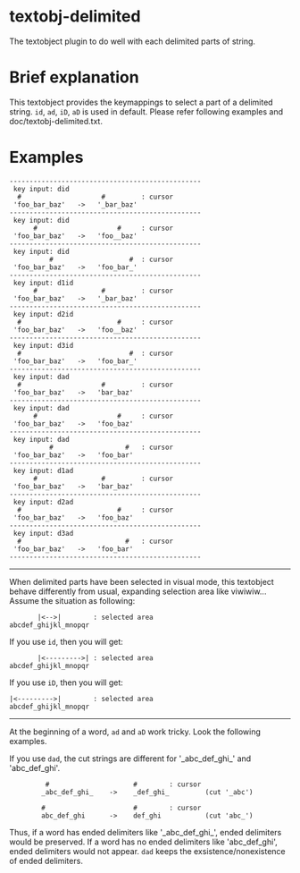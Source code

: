 textobj-delimited
=================

The textobject plugin to do well with each delimited parts of string.

# Brief explanation
This textobject provides the keymappings to select a part of a delimited string. `id`, `ad`, `iD`, `aD` is used in default. Please refer following examples and doc/textobj-delimited.txt.

# Examples
```
------------------------------------------------
 key input: did
  #                    #         : cursor
 'foo_bar_baz'   ->   '_bar_baz'
------------------------------------------------
 key input: did
      #                    #     : cursor
 'foo_bar_baz'   ->   'foo__baz'
------------------------------------------------
 key input: did
          #                   #  : cursor
 'foo_bar_baz'   ->   'foo_bar_'
------------------------------------------------
 key input: d1id
      #                #         : cursor
 'foo_bar_baz'   ->   '_bar_baz'
------------------------------------------------
 key input: d2id
  #                        #     : cursor
 'foo_bar_baz'   ->   'foo__baz'
------------------------------------------------
 key input: d3id
  #                           #  : cursor
 'foo_bar_baz'   ->   'foo_bar_'
------------------------------------------------
 key input: dad
  #                    #         : cursor
 'foo_bar_baz'   ->   'bar_baz'
------------------------------------------------
 key input: dad
      #                    #     : cursor
 'foo_bar_baz'   ->   'foo_baz'
------------------------------------------------
 key input: dad
          #                  #   : cursor
 'foo_bar_baz'   ->   'foo_bar'
------------------------------------------------
 key input: d1ad
      #                #         : cursor
 'foo_bar_baz'   ->   'bar_baz'
------------------------------------------------
 key input: d2ad
  #                        #     : cursor
 'foo_bar_baz'   ->   'foo_baz'
------------------------------------------------
 key input: d3ad
  #                          #   : cursor
 'foo_bar_baz'   ->   'foo_bar'
------------------------------------------------
```

---

When delimited parts have been selected in visual mode, this textobject behave differently from usual, expanding selection area like viwiwiw...
Assume the situation as following:

```
       |<-->|        : selected area
abcdef_ghijkl_mnopqr
```


If you use `id`, then you will get:

```
       |<--------->| : selected area
abcdef_ghijkl_mnopqr
```


If you use `iD`, then you will get:

```
|<--------->|        : selected area
abcdef_ghijkl_mnopqr
```

---

At the beginning of a word, `ad` and `aD` work tricky. Look the following examples.

If you use `dad`, the cut strings are different for '\_abc\_def\_ghi\_' and 'abc\_def\_ghi'.
```
         #                     #        : cursor
        _abc_def_ghi_    ->    _def_ghi_         (cut '_abc')

        #                      #        : cursor
        abc_def_ghi      ->    def_ghi           (cut 'abc_')
```
Thus, if a word has ended delimiters like '\_abc\_def\_ghi\_', ended delimiters would be preserved. If a word has no ended delimiters like 'abc\_def\_ghi', ended delimiters would not appear. `dad` keeps the exsistence/nonexistence of ended delimiters.

